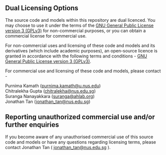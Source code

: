## Dual Licensing Options

The source code and models within this repository are dual licenced. You may choose to use it under the terms of the [GNU General Public License version 3 (GPLv3)](https://www.gnu.org/licenses/gpl-3.0.en.html#license-text) for non-commercial purposes, or you can obtain a commercial license for commercial use.

For non-commercial uses and licensing of these code and models and its derivatives (which include academic purposes), an open-source licence is granted in accordance with the following terms and conditions - [GNU General Public License version 3 (GPLv3)](https://www.gnu.org/licenses/gpl-3.0.en.html#license-text).

  

For commercial use and licensing of these code and models, please contact - 

Purnima Kamath (purnima.kamath@u.nus.edu)  
Chitralekha Gupta (chitralekha@nus.edu.sg)  
Suranga Nanayakkara (suranga@ahlab.org)  
Jonathan Tan (jonathan_tan@nus.edu.sg) 


## Reporting unauthorized commercial use and/or further enquiries


If you become aware of any unauthorised commercial use of this source code and models or have any questions regarding licensing terms, please contact Jonathan Tan ( jonathan_tan@nus.edu.sg ).